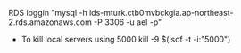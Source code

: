 RDS loggin 
"mysql -h ids-mturk.ctb0mvbckgia.ap-northeast-2.rds.amazonaws.com -P 3306 -u ael -p"


- To kill local servers using 5000
kill -9 $(lsof -t -i:"5000")